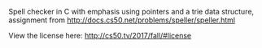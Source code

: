 Spell checker in C with emphasis using pointers and a trie data structure, 
assignment from http://docs.cs50.net/problems/speller/speller.html

View the license here: 
http://cs50.tv/2017/fall/#license
